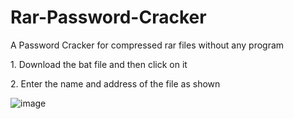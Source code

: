 # Rar-Password-Cracker
A Password Cracker for compressed rar files without any program

1\.  Download the bat file and then click on it

2\.  Enter the name and address of the file as shown

![image](https://github.com/emnatkins/Rar-Password-Cracker/assets/102804483/061a2cd5-c5d7-4e5e-b3c1-bb082b6b234c)
